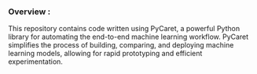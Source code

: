 ### Overview :

This repository contains code written using PyCaret, a powerful Python library for automating the end-to-end machine learning workflow. PyCaret simplifies the process of building, comparing, and deploying machine learning models, allowing for rapid prototyping and efficient experimentation.
